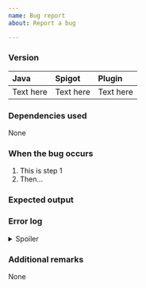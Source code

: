 ```yaml
---
name: Bug report
about: Report a bug

---
```

<!-- Title does not need to state that this is a bug report, but should summarize what went wrong/ what the bug is -->

### Version
<!-- State the versions of your server environment by replacing the "Text here"-->
<!-- You do not need to make the "|" match up -->
| Java | Spigot | Plugin |
| :--  | :--    | :--    |
| Text here | Text here | Text here |

### Dependencies used
<!-- State the plugins you are using that SimpleSidebar depends on or uses here. -->
None

### When the bug occurs
<!-- State when the bug happends here. You can list them out in steps. -->
1. This is step 1
2. Then...

### Expected output
<!-- State what you were expected before the bug occured -->

### Error log
<!-- Copy and paste the error log snippet to replace the text "Text here". -->
<!-- Make sure there is an empty line between the line with <summary> and ```.-->
<details>
  <summary>Spoiler</summary>
  
  ```
  Text here
  ```
</details>

### Additional remarks
<!-- Keep empty unless you have something else to say that is important -->
None

<!-- Comments will only be shown during editting. Make sure any of your information here is not commented (Grayed out) -->
